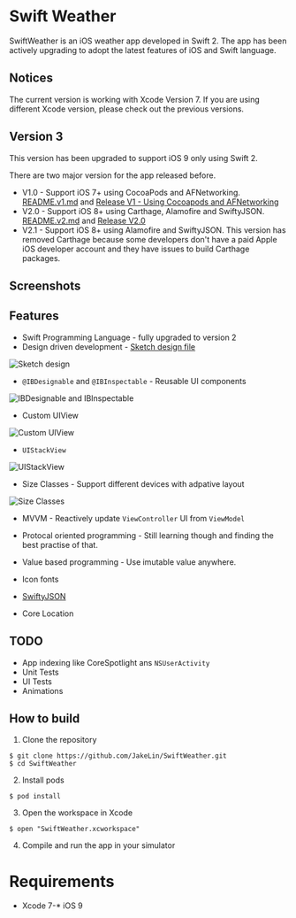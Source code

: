 Swift Weather
============

SwiftWeather is an iOS weather app developed in Swift 2. The app has been actively upgrading to adopt the latest features of iOS and Swift language.

## Notices
The current version is working with Xcode Version 7. If you are using different Xcode version, please check out the previous versions.

## Version 3
This version has been upgraded to support iOS 9 only using Swift 2.

There are two major version for the app released before.

* V1.0 - Support iOS 7+ using CocoaPods and AFNetworking. [README.v1.md](https://github.com/JakeLin/SwiftWeather/blob/master/README.v1.md) and [Release V1 - Using Cocoapods and AFNetworking](https://github.com/JakeLin/SwiftWeather/releases/tag/V1)
* V2.0 - Support iOS 8+ using Carthage, Alamofire and SwiftyJSON. [README.v2.md](https://github.com/JakeLin/SwiftWeather/blob/master/README.v2.md) and [Release V2.0](https://github.com/JakeLin/SwiftWeather/releases/tag/v2.0)
* V2.1 -  Support iOS 8+ using Alamofire and SwiftyJSON. This version has removed Carthage because some developers don't have a paid Apple iOS developer account and they have issues to build Carthage packages.


## Screenshots


## Features
* Swift Programming Language - fully upgraded to version 2
* Design driven development - [Sketch design file ](raw/master/Design/SwiftWeather.sketch)

![Sketch design](raw/master/screenshots/SketchDesign.png)
 
* `@IBDesignable` and `@IBInspectable` - Reusable UI components

![IBDesignable and IBInspectable](raw/master/screenshots/IBDesignable-IBInspectable.png)

* Custom UIView

![Custom UIView](raw/master/screenshots/Custom-UIView.png)

* `UIStackView` 

![UIStackView](raw/master/screenshots/UIStackView.png)
 
* Size Classes - Support different devices with adpative layout

![Size Classes](raw/master/screenshots/UIStackView-with-Size-Classes.png)

* MVVM - Reactively update `ViewController` UI from `ViewModel`

* Protocal oriented programming - Still learning though and finding the best practise of that.
* Value based programming - Use imutable value anywhere.
* Icon fonts
* [SwiftyJSON](https://github.com/SwiftyJSON/SwiftyJSON)
* Core Location

## TODO
* App indexing like CoreSpotlight ans `NSUserActivity`
* Unit Tests
* UI Tests
* Animations  

## How to build

1) Clone the repository

```
$ git clone https://github.com/JakeLin/SwiftWeather.git
$ cd SwiftWeather
```

2) Install pods

```
$ pod install
```

3) Open the workspace in Xcode

```
$ open "SwiftWeather.xcworkspace"
```

4) Compile and run the app in your simulator

# Requirements

* Xcode 7-* iOS 9
